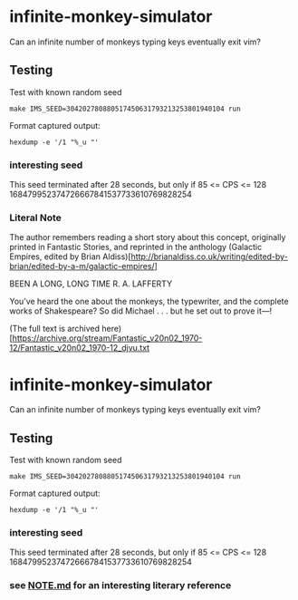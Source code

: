 # infinite-monkey-simulator
Can an infinite number of monkeys typing keys eventually exit vim?


Testing
-------

Test with known random seed
```
make IMS_SEED=304202780880517450631793213253801940104 run
```

Format captured output: 
```
hexdump -e '/1 "%_u "'
```

### interesting seed
This seed terminated after 28 seconds, but only if 85 <= CPS <= 128
168479952374726667841537733610769828254


### Literal Note

The author remembers reading a short story about this concept, originally printed in Fantastic Stories, and reprinted in the 
anthology (Galactic Empires, edited by Brian Aldiss)[http://brianaldiss.co.uk/writing/edited-by-brian/edited-by-a-m/galactic-empires/]

BEEN A LONG, LONG TIME
R. A. LAFFERTY 

You’ve heard the one about the monkeys, the typewriter, and 
the complete works of Shakespeare? So did Michael . . . but he 
set out to prove it—! 

(The full text is archived here)[https://archive.org/stream/Fantastic_v20n02_1970-12/Fantastic_v20n02_1970-12_djvu.txt



# infinite-monkey-simulator
Can an infinite number of monkeys typing keys eventually exit vim?


Testing
-------

Test with known random seed
```
make IMS_SEED=304202780880517450631793213253801940104 run
```

Format captured output: 
```
hexdump -e '/1 "%_u "'
```

### interesting seed
This seed terminated after 28 seconds, but only if 85 <= CPS <= 128
168479952374726667841537733610769828254


### see [NOTE.md](NOTE.md) for an interesting literary reference
